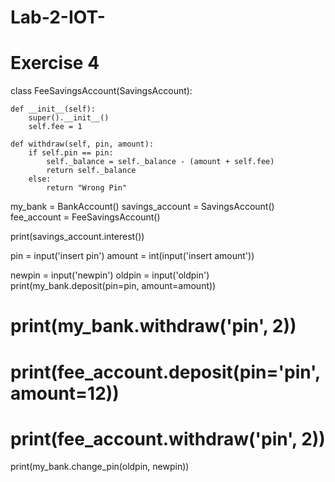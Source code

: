 # Lab-2-IOT-

# Exercise 4
class FeeSavingsAccount(SavingsAccount):

    def __init__(self):
        super().__init__()
        self.fee = 1

    def withdraw(self, pin, amount):
        if self.pin == pin:
            self._balance = self._balance - (amount + self.fee)
            return self._balance
        else:
            return "Wrong Pin"


my_bank = BankAccount()
savings_account = SavingsAccount()
fee_account = FeeSavingsAccount()

print(savings_account.interest())

pin = input('insert pin')
amount = int(input('insert amount'))

newpin = input('newpin')
oldpin = input('oldpin')
print(my_bank.deposit(pin=pin, amount=amount))
# print(my_bank.withdraw('pin', 2))
# print(fee_account.deposit(pin='pin', amount=12))
# print(fee_account.withdraw('pin', 2))
print(my_bank.change_pin(oldpin, newpin))
